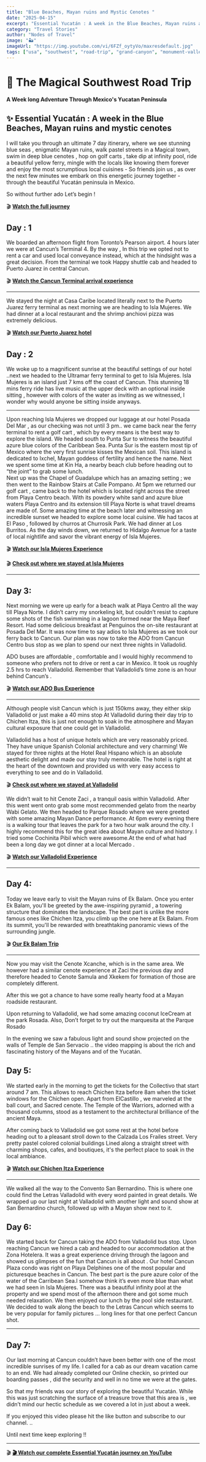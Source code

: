 ```yaml
---
title: "Blue Beaches, Mayan ruins and Mystic Cenotes "
date: "2025-04-15"
excerpt: "Essential Yucatán : A week in the Blue Beaches, Mayan ruins and mystic cenotes."
category: "Travel Stories"
author: "Nodes of Travel"
image: "🏜️"
imageUrl: "https://img.youtube.com/vi/6FZf_oytyVo/maxresdefault.jpg"
tags: ["usa", "southwest", "road-trip", "grand-canyon", "monument-valley"]
---
```

# 🌵 The Magical Southwest Road Trip

**A Week long Adventure Through Mexico's Yucatan Peninsula**

## ✨ Essential Yucatán : A week in the Blue Beaches, Mayan ruins and mystic cenotes

I will take you through an ultimate 7 day itinerary, where we see stunning blue seas , enigmatic Mayan ruins, walk pastel streets in a Magical town, swim in deep blue cenotes ,  hop on golf carts , take dip at infinity pool, ride a beautiful yellow ferry, mingle with the locals like knowing them forever and enjoy the most scrumptious local cuisines - So friends join us , as over the next few minutes we embark on this energetic journey together - through the beautiful Yucatán peninsula in Mexico. 

So without further ado Let’s begin !

🎬 **[Watch the full journey](/videos#yucatan-mexico-series)**


## Day : 1

 We boarded an afternoon flight from Toronto’s Pearson airport.
4 hours later we were at Cancun’s Terminal 4.
By the way , In this trip we opted not to rent a car and used local conveyance instead, which at the hindsight was a great decision. 
From the terminal we took Happy shuttle cab and headed to Puerto Juarez in central Cancun.


🎬 **[Watch the Cancun Terminal arrival experience](/videos#CRNripSbj6o)**

---

We stayed the night at Casa Caribe located literally next to the Puerto Juarez ferry terminal as next morning we are heading to Isla Mujeres. We had dinner at a local restaurant and the shrimp anchiovi pizza was extremely delicious.

🎬 **[Watch our Puerto Juarez hotel ](/videos#s8c8cWner_M)**



## Day : 2

We woke up to a magnificent sunrise at the beautiful settings of our hotel ..next we headed to the Ultramar ferry terminal to get to Isla Mujeres. Isla Mujeres is an island just 7 kms off the coast of Cancun. This stunning 18 mins ferry ride has live music at the upper deck with an optional inside sitting , however with colors of the water as inviting as we witnessed, I wonder why would anyone be sitting inside anyways.

---

Upon reaching Isla Mujeres we dropped our luggage at our hotel Posada Del Mar , as our checking was not until 3 pm.. we came back near the ferry terminal to rent a golf cart , which by every means is the best way to explore the island. We headed south to Punta Sur to witness the beautiful azure blue colors of the Caribbean Sea. Punta Sur is the eastern most tip of Mexico where the very first sunrise kisses the Mexican soil.  This island is dedicated to Ixchel, Mayan goddess of fertility and hence the name. 
Next we spent some time at Kin Ha, a nearby beach club before heading out to “the joint” to grab some lunch.  
Next up was the Chapel of Guadalupe which has an amazing setting ; we then went to the Rainbow Stairs at Calle Pompano. At 5pm we returned our golf cart , came back to the hotel which is located right across the street from Playa Centro beach. With its powdery white sand and azure blue waters Playa Centro and its extension till Playa Norte is what travel dreams are made of.  Some amazing time at the beach later and witnessing an incredible sunset we headed to explore some local cuisine. We had tacos at El Paso , followed by churros at Churrosik Park. We had dinner at Los Burritos. As the day winds down, we returned to Hidalgo Avenue for a taste of local nightlife and savor the vibrant energy of Isla Mujeres.


🎬 **[Watch our Isla Mujeres Experience ](/videos#p1WHvcixzfI)**

🎬 **[Check out where we stayed at Isla Mujeres ](/videos#wEUzDNLKr9I)**

---

## Day 3:
Next morning we were up early for a beach walk at Playa Centro all the way till Playa Norte. I didn’t carry my snorkeling kit, but couldn’t resist to capture some shots of the fish swimming in a lagoon formed near the Maya Reef Resort. Had some delicious breakfast at Penguinos the on-site restaurant at Posada Del Mar. It was now time to say adios to Isla Mujeres as we took our ferry back to Cancun. Our plan was now to take the ADO from Cancun Centro bus stop as we plan to spend our next three nights in Valladolid. 


ADO buses are affordable , comfortable and I would highly recommend to someone who prefers not to drive or rent a car in Mexico. It took us roughly 2.5 hrs to reach Valladolid. Remember that Valladolid’s time zone is an hour behind Cancun’s . 

🎬 **[Watch our ADO Bus Experience ](/videos#0S48k7zvVHY)**

---

Although people visit Cancun which is just 150kms away, they either skip Valladolid or  just make a 40 mins stop At Valladolid during their day trip to Chichen Itza, this is just not enough to soak in the atmosphere and Mayan cultural exposure that one could get in Valladolid. 

Valladolid has a host of unique hotels which are very reasonably priced. They have unique Spanish Colonial architecture and very charming!
We stayed for three nights at the Hotel Real Hispano which is an absolute aesthetic delight and made our stay truly memorable. The hotel is right at the heart of the downtown and provided us with very easy access to everything to see and do in Valladolid. 


🎬 **[Check out where we stayed at Valladolid ](/videos#2wrEtwv5D6Y)**


We didn’t wait to hit Cenote Zaci , a tranquil oasis within Valladolid. After this went went onto grab some most recommended gelato from the nearby Wabi Gelato. We then headed to Parque Rosado where we were greeted with some amazing Mayan Dance performance. At 6pm every evening there is a walking tour that leaves the park for a two hour walk around the city. I highly recommend this for the great idea about Mayan culture and history. I tried some Cochinita Pibil which were awesome.At the end of what had been a long day we got dinner at a local Mercado . 


🎬 **[Watch our Valladolid Experience ](/videos#6MpOXrnXT44)**

---

## Day 4:
Today we leave early to visit the Mayan ruins of Ek Balam.  Once you enter Ek Balam, you'll be greeted by the awe-inspiring pyramid , a towering structure that dominates the landscape. The best part is unlike the more famous ones like Chichen Itza, you climb up the one here at Ek Balam. From its summit, you'll be rewarded with breathtaking panoramic views of the surrounding jungle.

🎬 **[Our Ek Balam Trip ](/videos#dfqxddzbRfM)**

---

Now you may visit the Cenote Xcanche,  which is in the same area. We however had a similar cenote experience at Zaci the previous day and therefore headed to Cenote Samula and Xkekem for formation of those are completely different. 

After this we got a chance to have some really hearty  food at a Mayan roadside restaurant. 

Upon returning to Valladolid, we had some amazing coconut IceCream at the park Rosada. 
Also, Don’t forget to try out the marquesita at the Parque Rosado 

In the evening we saw a fabulous light and sound show projected on the walls of Temple de San Servacio .. the video mapping is about the rich and fascinating history of the Mayans and of the Yucatán. 


## Day 5: 
We started early in the morning to get the tickets for the Collectivo that start around 7 am. This allows to reach Chichen Itza before 8am when the ticket windows for the Chichen open. Apart from ElCastillo , we marveled at the ball court, and Sacred cenote. The Temple of the Warriors, adorned with a thousand columns, stood as a testament to the architectural brilliance of the ancient Maya.

After coming back to Valladolid we got some rest at the hotel before heading out to a pleasant stroll down to the Calzada Los Frailes street.  Very pretty pastel colored colonial buildings Lined along a straight street with charming shops, cafes, and boutiques, it's the perfect place to soak in the local ambiance. 


🎬 **[Watch our Chichen Itza Experience ](/videos#nbO-zgnvNCk)**

---

We walked all the way to  the Convento San Bernardino. This is where one could find the Letras Valladolid with every word painted in great details.  We wrapped up our last night at Valladolid with another light and sound show at San Bernardino church, followed up with a Mayan show next to it.

## Day 6: 
We started back for Cancun taking the ADO from Valladolid bus stop. Upon reaching Cancun we hired a cab and headed to our accommodation at the Zona Hotelera. It was a great experience driving through the lagoon and showed us glimpses of the fun that Cancun is all about . Our hotel Cancun Plaza condo was right on Playa Delphines one of the most popular and picturesque beaches in Cancun. The best part is the pure azure color of the water of the Carribean Sea.l somehow think it’s even more blue than what we had seen in Isla Mujeres. 
There was a beautiful infinity pool at the property and we spend most of the afternoon there and got some much needed relaxation.  We then enjoyed our lunch by the pool side restaurant. We decided to walk along the beach to the Letras Cancun which seems to be very popular for family pictures … long lines for that one perfect Cancun shot. 


---

## Day 7: 
Our last morning at Cancun couldn’t have been better with one of the most incredible sunrises of my life. I called for a cab as our dream vacation came to an end. We had already completed our Online checkin, so printed our boarding passes , did the security and well in no time we were at the gates.

So that my friends was our story of exploring the beautiful Yucatán. While this was just scratching the surface of a treasure trove that this area is , we didn’t mind our hectic schedule as we covered a lot in just about a week. 

If you enjoyed this video please hit the like button and subscribe to our channel. .. 

Until next time keep exploring !! 

---

🎬 **[🎬 Watch our complete Essential Yucatán journey on YouTube](/videos#6FZf_oytyVo)**

